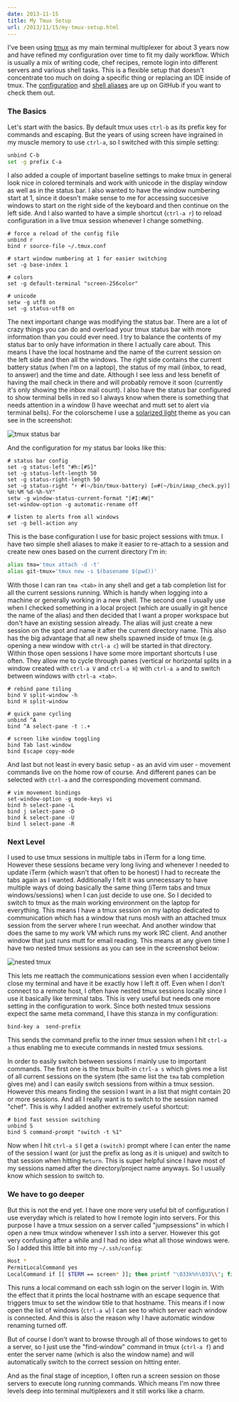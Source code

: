 ```yaml
---
date: 2013-11-15
title: My Tmux Setup
url: /2013/11/15/my-tmux-setup.html
---
```


I've been using [tmux][tmux] as my main terminal multiplexer for about 3 years
now and have refined my configuration over time to fit my daily workflow.
Which is usually a mix of writing code, chef recipes, remote login into
different servers and various shell tasks. This is a flexible setup that
doesn't concentrate too much on doing a specific thing or replacing an IDE
inside of tmux. The [configuration][tmuxconf] and [shell aliases][aliases] are
up on GitHub if you want to check them out.

### The Basics
Let's start with the basics. By default tmux uses `ctrl-b` as its prefix key
for commands and escaping. But the years of using screen have ingrained in my
muscle memory to use `ctrl-a`, so I switched with this simple setting:

```bash
unbind C-b
set -g prefix C-a
```

I also added a couple of important baseline settings to make tmux in general
look nice in colored terminals and work with unicode in the display window as
well as in the status bar. I also wanted to have the window numbering start at
1, since it doesn't make sense to me for accessing succesive windows to start
on the right side of the keyboard and then continue on the left side. And I
also wanted to have a simple shortcut (`ctrl-a r`) to reload configuration in
a live tmux session whenever I change something.

```
# force a reload of the config file
unbind r
bind r source-file ~/.tmux.conf

# start window numbering at 1 for easier switching
set -g base-index 1

# colors
set -g default-terminal "screen-256color"

# unicode
setw -g utf8 on
set -g status-utf8 on
```

The next important change was modifying the status bar. There are a lot of
crazy things you can do and overload your tmux status bar with more
information than you could ever need. I try to balance the contents of my
status bar to only have information in there I actually care about. This means
I have the local hostname and the name of the current session on the left side
and then all the windows. The right side contains the current battery status
(when I'm on a laptop), the status of my mail (inbox, to read, to answer) and
the time and date. Although I see less and less benefit of having the mail
check in there and will probably remove it soon (currently it's only showing
the inbox mail count). I also have the status bar configured to show terminal
bells in red so I always know when there is something that needs attention in
a window (I have weechat and mutt set to alert via terminal bells). For the
colorscheme I use a [solarized light][tmux-solarized] theme as you can see in
the screenshot:

![tmux status bar](/images/tmux-status.png)

And the configuration for my status bar looks like this:

```
# status bar config
set -g status-left "#h:[#S]"
set -g status-left-length 50
set -g status-right-length 50
set -g status-right "⚡ #(~/bin/tmux-battery) [✉#(~/bin/imap_check.py)] %H:%M %d-%h-%Y"
setw -g window-status-current-format "|#I:#W|"
set-window-option -g automatic-rename off

# listen to alerts from all windows
set -g bell-action any
```

This is the base configuration I use for basic project sessions with tmux. I
have two simple shell aliases to make it easier to re-attach to a session and
create new ones based on the current directory I'm in:

```bash
alias tma='tmux attach -d -t'
alias git-tmux='tmux new -s $(basename $(pwd))'
```

With those I can ran `tma <tab>` in any shell and get a tab completion list
for all the current sessions running. Which is handy when logging into a
machine or generally working in a new shell. The second one I usually use when
I checked something in a local project (which are usually in git hence the
name of the alias) and then decided that I want a proper workspace but don't
have an existing session already. The alias will just create a new session on
the spot and name it after the current directory name. This also has the big
advantage that all new shells spawned inside of tmux (e.g. opening a new
window with `ctrl-a c`) will be started in that directory. Within those open
sessions I have some more important shortcuts I use often. They allow me to
cycle through panes (vertical or horizontal splits in a window created with
`ctrl-a V` and `ctrl-a H`) with `ctrl-a a` and to switch between windows with
`ctrl-a <tab>`.

```
# rebind pane tiling
bind V split-window -h
bind H split-window

# quick pane cycling
unbind ^A
bind ^A select-pane -t :.+

# screen like window toggling
bind Tab last-window
bind Escape copy-mode
```

And last but not least in every basic setup - as an avid vim user - movement
commands live on the home row of course. And different panes can be selected
with `ctrl-a` and the corresponding movement command.

```
# vim movement bindings
set-window-option -g mode-keys vi
bind h select-pane -L
bind j select-pane -D
bind k select-pane -U
bind l select-pane -R
```

### Next Level
I used to use tmux sessions in multiple tabs in iTerm for a long time.
However these sessions became very long living and whenever I needed to update
iTerm (which wasn't that often to be honest) I had to recreate the tabs again
as I wanted. Additionally I felt it was unnecessary to have multiple ways of
doing basically the same thing (iTerm tabs and tmux windows/sessions) when I
can just decide to use one. So I decided to switch to tmux as the main working
environment on the laptop for everything. This means I have a tmux session on
my laptop dedicated to communication which has a window that runs mosh with an
attached tmux session from the server where I run weechat. And another window
that does the same to my work VM which runs my work IRC client. And another
window that just runs mutt for email reading. This means at any given time I
have two nested tmux sessions as you can see in the screenshot below:

![nested tmux](/images/nested-tmux.png)

This lets me reattach the communications session even when I accidentally
close my terminal and have it be exactly how I left it off. Even when I don't
connect to a remote host, I often have nested tmux sessions locally since I
use it basically like terminal tabs. This is very useful but needs one more
setting in the configuration to work. Since both nested tmux sessions expect
the same meta command, I have this stanza in my configuration:

```
bind-key a  send-prefix
```

This sends the command prefix to the inner tmux session when I hit `ctrl-a
a` thus enabling me to execute commands in nested tmux sessions.

In order to easily switch between sessions I mainly use to important
commands. The first one is the tmux built-in `ctrl-a s` which gives me a
list of all current sessions on the system (the same list the `tma` tab
completion gives me) and I can easily switch sessions from within a tmux
session. However this means finding the session I want in a list that might
contain 20 or more sessions. And all I really want is to switch to the
session named "chef". This is why I added another extremely useful shortcut:

```
# bind fast session switching
unbind S
bind S command-prompt "switch -t %1"
```

Now when I hit `ctrl-a S` I get a `(switch)` prompt where I can enter the name
of the session I want (or just the prefix as long as it is unique) and switch
to that session when hitting `Return`. This is super helpful since I have most
of my sessions named after the directory/project name anyways. So I usually
know which session to switch to.

### We have to go deeper
But this is not the end yet. I have one more very useful bit of configuration
I use everyday which is related to how I remote login into servers. For this
purpose I have a tmux session on a server called "jumpsessions" in which I
open a new tmux window whenever I ssh into a server. However this got very
confusing after a while and I had no idea what all those windows were. So I
added this little bit into my `~/.ssh/config`:

```bash
Host *
PermitLocalCommand yes
LocalCommand if [[ $TERM == screen* ]]; then printf "\033k%h\033\\"; fi
```

This runs a local command on each ssh login on the server I login in. With the
effect that it prints the local hostname with an escape sequence that triggers
tmux to set the window title to that hostname. This means if I now open the
list of windows (`ctrl-a w`) I can see to which server each window is
connected. And this is also the reason why I have automatic window renaming
turned off.

But of course I don't want to browse through all of those windows
to get to a server, so I just use the "find-window" command in tmux (`ctrl-a
f`) and enter the server name (which is also the window name) and will
automatically switch to the correct session on hitting enter.

And as the final stage of inception, I often run a screen session on those
servers to execute long running commands. Which means I'm now three levels
deep into terminal multiplexers and it still works like a charm.




[tmux]: http://tmux.sourceforge.net
[tmuxconf]: https://github.com/mrtazz/dotfiles/blob/master/tmux.conf
[aliases]: https://github.com/mrtazz/zshfiles/blob/master/zshrc
[tmux-solarized]: https://github.com/seebi/tmux-colors-solarized
